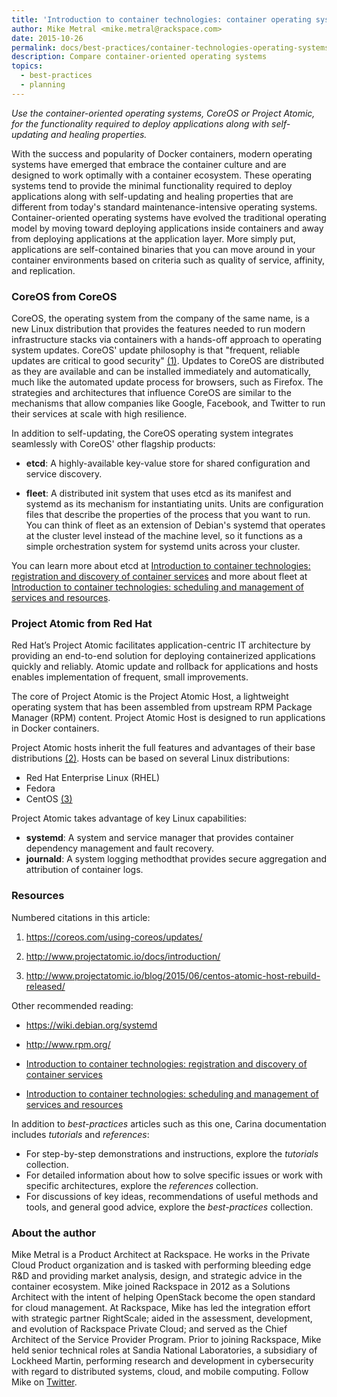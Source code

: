 ```yaml
---
title: 'Introduction to container technologies: container operating systems'
author: Mike Metral <mike.metral@rackspace.com>
date: 2015-10-26
permalink: docs/best-practices/container-technologies-operating-systems/
description: Compare container-oriented operating systems
topics:
  - best-practices
  - planning
---
```


*Use the container-oriented operating systems, CoreOS or Project Atomic, for the functionality required to deploy applications along with self-updating and healing properties.*

With the success and popularity of Docker containers, modern operating systems have emerged that embrace the container culture and are designed to work optimally with a container ecosystem. These operating systems tend to provide the minimal functionality required to deploy applications along with self-updating and healing properties that are different from today's standard maintenance-intensive operating systems. Container-oriented operating systems have evolved the traditional operating model by moving toward deploying applications inside containers and away from deploying applications at the application layer. More simply put, applications are self-contained binaries that you can move around in your container environments based on criteria such as quality of service, affinity, and replication.

### CoreOS from CoreOS

CoreOS, the operating system from the company of the same name, is a new Linux distribution that provides the features needed to run modern infrastructure stacks via containers with a hands-off approach to operating system updates. CoreOS' update philosophy is that "frequent, reliable updates are critical to good security" [(1)](#resources). Updates to CoreOS are distributed as they are available and can be installed immediately and automatically, much like the automated update process for browsers, such as Firefox. The strategies and architectures that influence CoreOS are similar to the mechanisms that allow companies like Google, Facebook, and Twitter to run their services at scale with high resilience.

In addition to self-updating, the CoreOS operating system
integrates seamlessly with CoreOS' other flagship products:

- **etcd**: A highly-available key-value store for shared configuration
  and service discovery.

- **fleet**: A distributed init system that uses etcd as its manifest
  and systemd as its mechanism for instantiating units. Units are
  configuration files that describe the properties of the process
  that you want to run. You can think of fleet as an extension of
  Debian's systemd that operates at the cluster level instead of the machine
  level, so it functions as a simple orchestration system for systemd
  units across your cluster.

You can learn more about
etcd at [Introduction to container technologies: registration and discovery of container services](/docs/best-practices/container-technologies-registration-discover/)
and more about
fleet at [Introduction to container technologies: scheduling and management of services and resources](/docs/best-practices/container-technologies-scheduling-management/).

### Project Atomic from Red Hat

Red Hat’s Project Atomic facilitates application-centric IT architecture
by providing an end-to-end solution for deploying containerized
applications quickly and reliably. Atomic update and rollback for applications and hosts enables implementation of frequent, small improvements.

The core of Project Atomic is the Project Atomic Host, a
lightweight operating system that has been assembled from upstream RPM Package Manager (RPM) content. Project Atomic Host is designed to run applications in Docker containers.

Project Atomic hosts inherit the full features and advantages of their
base distributions [(2)](#resources). Hosts can be based on several Linux distributions:

- Red Hat Enterprise Linux (RHEL)
- Fedora
- CentOS [(3)](#resources)

Project Atomic takes advantage of key Linux capabilities:

- **systemd**: A system and service manager that provides
container dependency management and fault recovery.
- **journald**: A system logging methodthat provides secure aggregation and attribution of container
logs.

### Resources

Numbered citations in this article:

1. <https://coreos.com/using-coreos/updates/>

2. <http://www.projectatomic.io/docs/introduction/>

3. <http://www.projectatomic.io/blog/2015/06/centos-atomic-host-rebuild-released/>

Other recommended reading:

- <https://wiki.debian.org/systemd>

- <http://www.rpm.org/>

- [Introduction to container technologies: registration and discovery of container services](/docs/best-practices/container-technologies-registration-discover/)

- [Introduction to container technologies: scheduling and management of services and resources](/docs/best-practices/container-technologies-scheduling-management/)

In addition to *best-practices* articles such as this one,
Carina documentation includes *tutorials* and *references*:

* For step-by-step demonstrations and instructions, explore the *tutorials* collection.
* For detailed information about how to solve specific issues or work with specific architectures,
  explore the *references* collection.
* For discussions of key ideas, recommendations of useful methods and tools, and
  general good advice, explore the *best-practices* collection.

### About the author

Mike Metral is a Product Architect at Rackspace. He works in the Private Cloud Product organization and is tasked with performing bleeding edge R&D and providing market analysis, design, and strategic advice in the container ecosystem. Mike joined Rackspace in 2012 as a Solutions Architect with the intent of helping OpenStack become the open standard for cloud management. At Rackspace, Mike has led the integration effort with strategic partner RightScale; aided in the assessment, development, and evolution of Rackspace Private Cloud; and served as the Chief Architect of the Service Provider Program. Prior to joining Rackspace, Mike held senior technical roles at Sandia National Laboratories, a subsidiary of Lockheed Martin, performing research and development in cybersecurity with regard to distributed systems, cloud, and mobile computing. Follow Mike on [Twitter](https://twitter.com/mikemetral).
